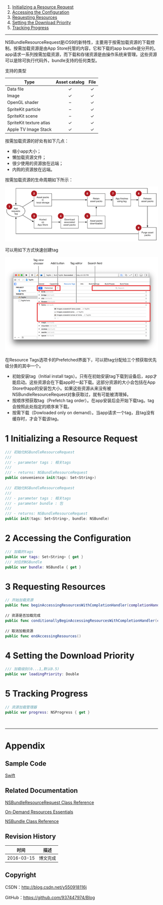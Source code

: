 1. [Initializing a Resource Request](#1)
2. [Accessing the Configuration](#2)
3. [Requesting Resources](#3)
4. [Setting the Download Priority](#4)
5. [Tracking Progress](#5)

----

NSBundleResourceRequest是iOS9的新特性，主要用于按需加载资源的下载控制。按需加载资源是由App Store托管的内容，它和下载的app bundle是分开的。app请求一系列按需加载资源，而下载和存储资源是由操作系统来管理。这些资源可以是除可执行代码外，bundle支持的任何类型。

支持的类型

| Type | Asset catalog | File |
| ---- | :--: | :--: |
| Data file | ✓ | ✓ |
| Image | ✓ | ✓ |
| OpenGL shader | – | ✓ |
| SpriteKit particle | – | ✓ |
| SpriteKit scene | – | ✓ |
| SpriteKit texture atlas | ✓ | ✓ |
| Apple TV Image Stack | ✓ | ✓ |

按需加载资源的好处有如下几点：

- 缩小app大小；
- 懒加载资源文件；
- 很少使用的资源放在远端；
- 内购的资源放在远端。

按需加载资源的生命周期如下所示：

![](https://raw.githubusercontent.com/937447974/Blog/master/Resources/2016031501.png)

可以用如下方式快速创建tag

![](https://raw.githubusercontent.com/937447974/Blog/master/Resources/2016031502.png)

在Resource Tags选项卡的Prefetched界面下，可以把tag分配给三个预获取优先级分类的其中一个。

- 初始安装tag（Initial install tags）。只有在初始安装tag下载到设备后，app才能启动。这些资源会在下载app时一起下载。这部分资源的大小会包括在App Store中app的安装包大小。如果这些资源从来没有被NSBundleResourceRequest对象获取过，就有可能被清理掉。
- 按顺序预获取tag（Prefetch tag order）。在app安装后会开始下载tag。tag会按照此处指定的顺序来下载。 
- 按需下载（Dowloaded only on demand）。当app请求一个tag，且tag没有缓存时，才会下载该tag。

# <a id="1">1 Initializing a Resource Request

```swift
/// 初始化NSBundleResourceRequest
///
/// - parameter tags : 相关tags
///
/// - returns: NSBundleResourceRequest
public convenience init(tags: Set<String>)
    
/// 初始化NSBundleResourceRequest
///
/// - parameter tags : 相关tags
/// - parameter bundle : 包
///
/// - returns: NSBundleResourceRequest
public init(tags: Set<String>, bundle: NSBundle)
```

# <a id="2">2 Accessing the Configuration

```swift
/// 加载的tags
public var tags: Set<String> { get }
/// 对应的NSBundle
public var bundle: NSBundle { get }
```

# <a id="3">3 Requesting Resources

```swift
// 开始加载资源
public func beginAccessingResourcesWithCompletionHandler(completionHandler: (NSError?) -> Void)
    
// 资源是否加载完成
public func conditionallyBeginAccessingResourcesWithCompletionHandler(completionHandler: (Bool) -> Void)
    
// 取消加载资源
public func endAccessingResources()
```

# <a id="4">4 Setting the Download Priority

```swift
/// 加载级别(0...1,默认0.5)
public var loadingPriority: Double
```

# <a id="5">5 Tracking Progress

```swift
// 资源加载管理器
public var progress: NSProgress { get }
```

&#160;

----------

# Appendix

## Sample Code

[Swift](https://github.com/937447974/Swift)

## Related Documentation

[NSBundleResourceRequest Class Reference](https://developer.apple.com/library/ios/documentation/Foundation/Reference/NSBundleResourceRequest_Class/index.html)

[On-Demand Resources Essentials](https://developer.apple.com/library/ios/documentation/FileManagement/Conceptual/On_Demand_Resources_Guide/index.html)

[NSBundle Class Reference](https://developer.apple.com/library/ios/documentation/Cocoa/Reference/Foundation/Classes/NSBundle_Class/index.html)

## Revision History

| 时间 | 描述 |
| ---- | ---- |
| 2016-03-15 | 博文完成 |

## Copyright

CSDN：http://blog.csdn.net/y550918116j

GitHub：https://github.com/937447974/Blog